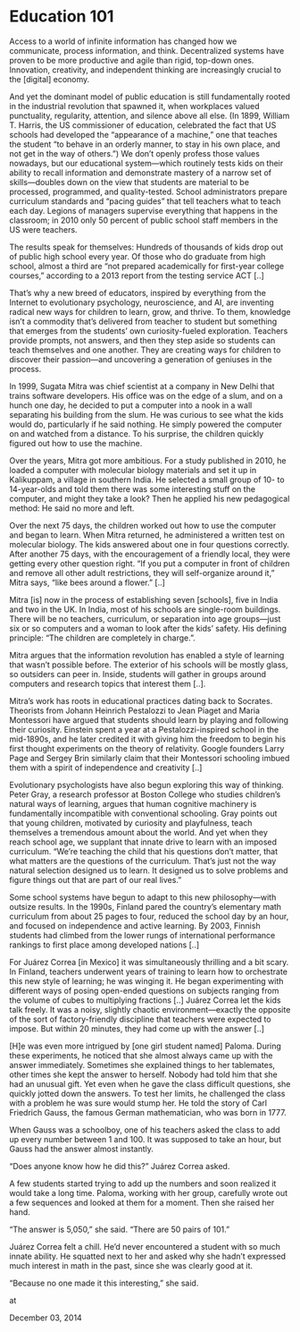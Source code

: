 # Education 101

Access to a world of infinite information has changed how we communicate, process information, and think. Decentralized systems have proven to be more productive and agile than rigid, top-down ones. Innovation, creativity, and independent thinking are increasingly crucial to the [digital] economy.

And yet the dominant model of public education is still fundamentally rooted in the industrial revolution that spawned it, when workplaces valued punctuality, regularity, attention, and silence above all else. (In 1899, William T. Harris, the US commissioner of education, celebrated the fact that US schools had developed the “appearance of a machine,” one that teaches the student “to behave in an orderly manner, to stay in his own place, and not get in the way of others.”) We don’t openly profess those values nowadays, but our educational system—which routinely tests kids on their ability to recall information and demonstrate mastery of a narrow set of skills—doubles down on the view that students are material to be processed, programmed, and quality-tested. School administrators prepare curriculum standards and “pacing guides” that tell teachers what to teach each day. Legions of managers supervise everything that happens in the classroom; in 2010 only 50 percent of public school staff members in the US were teachers.

The results speak for themselves: Hundreds of thousands of kids drop out of public high school every year. Of those who do graduate from high school, almost a third are “not prepared academically for first-year college courses,” according to a 2013 report from the testing service ACT [..]

That’s why a new breed of educators, inspired by everything from the Internet to evolutionary psychology, neuroscience, and AI, are inventing radical new ways for children to learn, grow, and thrive. To them, knowledge isn’t a commodity that’s delivered from teacher to student but something that emerges from the students’ own curiosity-fueled exploration. Teachers provide prompts, not answers, and then they step aside so students can teach themselves and one another. They are creating ways for children to discover their passion—and uncovering a generation of geniuses in the process.

In 1999, Sugata Mitra was chief scientist at a company in New Delhi that trains software developers. His office was on the edge of a slum, and on a hunch one day, he decided to put a computer into a nook in a wall separating his building from the slum. He was curious to see what the kids would do, particularly if he said nothing. He simply powered the computer on and watched from a distance. To his surprise, the children quickly figured out how to use the machine.

Over the years, Mitra got more ambitious. For a study published in 2010, he loaded a computer with molecular biology materials and set it up in Kalikuppam, a village in southern India. He selected a small group of 10- to 14-year-olds and told them there was some interesting stuff on the computer, and might they take a look? Then he applied his new pedagogical method: He said no more and left.

Over the next 75 days, the children worked out how to use the computer and began to learn. When Mitra returned, he administered a written test on molecular biology. The kids answered about one in four questions correctly. After another 75 days, with the encouragement of a friendly local, they were getting every other question right. “If you put a computer in front of children and remove all other adult restrictions, they will self-organize around it,” Mitra says, “like bees around a flower.” [..]

Mitra [is] now in the process of establishing seven [schools], five in India and two in the UK. In India, most of his schools are single-room buildings. There will be no teachers, curriculum, or separation into age groups—just six or so computers and a woman to look after the kids’ safety. His defining principle: “The children are completely in charge.”.

Mitra argues that the information 
revolution has enabled a style of learning that wasn’t possible before. 
The exterior of his schools will be mostly glass, so outsiders can peer 
in. Inside, students will gather in groups around computers and research
 topics that interest them [..]. 

Mitra’s work has roots in educational practices dating back to 
Socrates. Theorists from Johann Heinrich Pestalozzi to Jean Piaget and 
Maria Montessori have argued that students should learn by playing and 
following their curiosity. Einstein spent a year at a 
Pestalozzi-inspired school in the mid-1890s, and he later credited it 
with giving him the freedom to begin his first thought experiments on 
the theory of relativity. Google founders Larry Page and Sergey Brin 
similarly claim that their Montessori schooling imbued them with a 
spirit of independence and creativity [..]

Evolutionary psychologists have also begun exploring this way of thinking. Peter Gray, a research professor at Boston College who studies children’s natural ways of learning, argues that human cognitive machinery is fundamentally incompatible with conventional schooling. Gray points out that young children, motivated by curiosity and playfulness, teach themselves a tremendous amount about the world. And yet when they reach school age, we supplant that innate drive to learn with an imposed curriculum. “We’re teaching the child that his questions don’t matter, that what matters are the questions of the curriculum. That’s just not the way natural selection designed us to learn. It designed us to solve problems and figure things out that are part of our real lives.”

Some school systems have begun to adapt to this new philosophy—with outsize results. In the 1990s, Finland pared the country’s elementary math curriculum from about 25 pages to four, reduced the school day by an hour, and focused on independence and active learning. By 2003, Finnish students had climbed from the lower rungs of international performance rankings to first place among developed nations [..]

For Juárez Correa [in Mexico] it was simultaneously thrilling and a bit scary. In Finland, teachers underwent years of training to learn how to orchestrate this new style of learning; he was winging it. He began experimenting with different ways of posing open-ended questions on subjects ranging from the volume of cubes to multiplying fractions [..] Juárez Correa let the kids talk freely. It was a noisy, slightly chaotic environment—exactly the opposite of the sort of factory-friendly discipline that teachers were expected to impose. But within 20 minutes, they had come up with the answer [..]

[H]e was even more intrigued by [one girl student named] Paloma. During these experiments, he noticed that she almost always came up with the answer immediately. Sometimes she explained things to her tablemates, other times she kept the answer to herself. Nobody had told him that she had an unusual gift. Yet even when he gave the class difficult questions, she quickly jotted down the answers. To test her limits, he challenged the class with a problem he was sure would stump her. He told the story of Carl Friedrich Gauss, the famous German mathematician, who was born in 1777.

When Gauss was a schoolboy, one of his teachers asked the class to add up every number between 1 and 100. It was supposed to take an hour, but Gauss had the answer almost instantly.

“Does anyone know how he did this?” Juárez Correa asked.

A few students started trying to add up the numbers and soon realized it would take a long time. Paloma, working with her group, carefully wrote out a few sequences and looked at them for a moment. Then she raised her hand.

“The answer is 5,050,” she said. “There are 50 pairs of 101.”

Juárez Correa felt a chill. He’d never 
encountered a student with so much innate ability. He squatted next to 
her and asked why she hadn’t expressed much interest in math in the 
past, since she was clearly good at it.

“Because no one made it this interesting,” she said.








at

December 03, 2014















